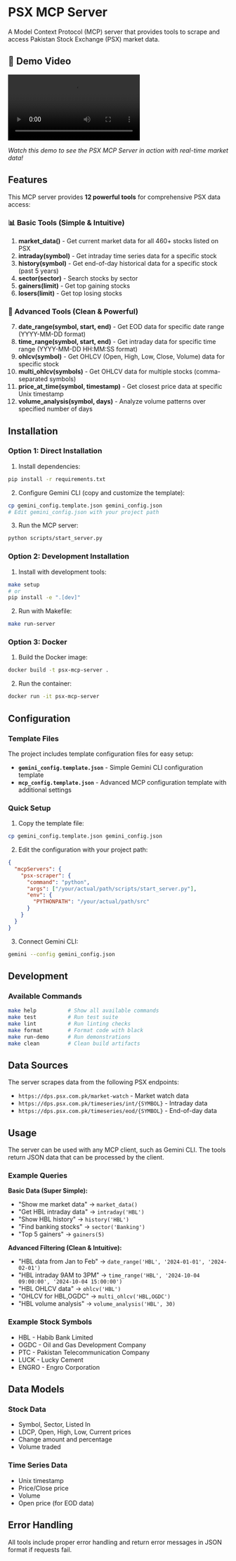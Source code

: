 # PSX MCP Server

A Model Context Protocol (MCP) server that provides tools to scrape and access Pakistan Stock Exchange (PSX) market data.

## 🎥 Demo Video

![PSX MCP Server Demo](assets/PSX_MCPServer%20Demo%20-%20Ahad.mov)

*Watch this demo to see the PSX MCP Server in action with real-time market data!*

## Features

This MCP server provides **12 powerful tools** for comprehensive PSX data access:

### 📊 Basic Tools (Simple & Intuitive)
1. **market_data()** - Get current market data for all 460+ stocks listed on PSX
2. **intraday(symbol)** - Get intraday time series data for a specific stock
3. **history(symbol)** - Get end-of-day historical data for a specific stock (past 5 years)
4. **sector(sector)** - Search stocks by sector
5. **gainers(limit)** - Get top gaining stocks
6. **losers(limit)** - Get top losing stocks

### 🎯 Advanced Tools (Clean & Powerful)
7. **date_range(symbol, start, end)** - Get EOD data for specific date range (YYYY-MM-DD format)
8. **time_range(symbol, start, end)** - Get intraday data for specific time range (YYYY-MM-DD HH:MM:SS format)
9. **ohlcv(symbol)** - Get OHLCV (Open, High, Low, Close, Volume) data for specific stock
10. **multi_ohlcv(symbols)** - Get OHLCV data for multiple stocks (comma-separated symbols)
11. **price_at_time(symbol, timestamp)** - Get closest price data at specific Unix timestamp
12. **volume_analysis(symbol, days)** - Analyze volume patterns over specified number of days

## Installation

### Option 1: Direct Installation
1. Install dependencies:
```bash
pip install -r requirements.txt
```

2. Configure Gemini CLI (copy and customize the template):
```bash
cp gemini_config.template.json gemini_config.json
# Edit gemini_config.json with your project path
```

3. Run the MCP server:
```bash
python scripts/start_server.py
```

### Option 2: Development Installation
1. Install with development tools:
```bash
make setup
# or
pip install -e ".[dev]"
```

2. Run with Makefile:
```bash
make run-server
```

### Option 3: Docker
1. Build the Docker image:
```bash
docker build -t psx-mcp-server .
```

2. Run the container:
```bash
docker run -it psx-mcp-server
```

## Configuration

### Template Files
The project includes template configuration files for easy setup:

- **`gemini_config.template.json`** - Simple Gemini CLI configuration template
- **`mcp_config.template.json`** - Advanced MCP configuration template with additional settings

### Quick Setup
1. Copy the template file:
```bash
cp gemini_config.template.json gemini_config.json
```

2. Edit the configuration with your project path:
```json
{
  "mcpServers": {
    "psx-scraper": {
      "command": "python",
      "args": ["/your/actual/path/scripts/start_server.py"],
      "env": {
        "PYTHONPATH": "/your/actual/path/src"
      }
    }
  }
}
```

3. Connect Gemini CLI:
```bash
gemini --config gemini_config.json
```

## Development

### Available Commands
```bash
make help          # Show all available commands
make test          # Run test suite
make lint          # Run linting checks
make format        # Format code with black
make run-demo      # Run demonstrations
make clean         # Clean build artifacts
```

## Data Sources

The server scrapes data from the following PSX endpoints:

- `https://dps.psx.com.pk/market-watch` - Market watch data
- `https://dps.psx.com.pk/timeseries/int/{SYMBOL}` - Intraday data
- `https://dps.psx.com.pk/timeseries/eod/{SYMBOL}` - End-of-day data

## Usage

The server can be used with any MCP client, such as Gemini CLI. The tools return JSON data that can be processed by the client.

### Example Queries

**Basic Data (Super Simple):**
- "Show me market data" → `market_data()`
- "Get HBL intraday data" → `intraday('HBL')`
- "Show HBL history" → `history('HBL')`
- "Find banking stocks" → `sector('Banking')`
- "Top 5 gainers" → `gainers(5)`

**Advanced Filtering (Clean & Intuitive):**
- "HBL data from Jan to Feb" → `date_range('HBL', '2024-01-01', '2024-02-01')`
- "HBL intraday 9AM to 3PM" → `time_range('HBL', '2024-10-04 09:00:00', '2024-10-04 15:00:00')`
- "HBL OHLCV data" → `ohlcv('HBL')`
- "OHLCV for HBL,OGDC" → `multi_ohlcv('HBL,OGDC')`
- "HBL volume analysis" → `volume_analysis('HBL', 30)`

### Example Stock Symbols

- HBL - Habib Bank Limited
- OGDC - Oil and Gas Development Company
- PTC - Pakistan Telecommunication Company
- LUCK - Lucky Cement
- ENGRO - Engro Corporation

## Data Models

### Stock Data
- Symbol, Sector, Listed In
- LDCP, Open, High, Low, Current prices
- Change amount and percentage
- Volume traded

### Time Series Data
- Unix timestamp
- Price/Close price
- Volume
- Open price (for EOD data)

## Error Handling

All tools include proper error handling and return error messages in JSON format if requests fail.

